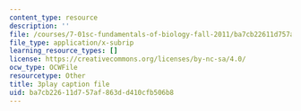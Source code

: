```yaml
---
content_type: resource
description: ''
file: /courses/7-01sc-fundamentals-of-biology-fall-2011/ba7cb22611d757af863dd410cfb506b8_htYyCEdc8B4.vtt
file_type: application/x-subrip
learning_resource_types: []
license: https://creativecommons.org/licenses/by-nc-sa/4.0/
ocw_type: OCWFile
resourcetype: Other
title: 3play caption file
uid: ba7cb226-11d7-57af-863d-d410cfb506b8
---
```

